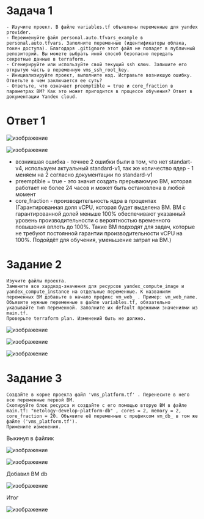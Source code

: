 # Задача 1
    - Изучите проект. В файле variables.tf объявлены переменные для yandex provider.
    - Переименуйте файл personal.auto.tfvars_example в personal.auto.tfvars. Заполните переменные (идентификаторы облака, токен доступа). Благодаря .gitignore этот файл не попадет в публичный репозиторий. Вы можете выбрать иной способ безопасно передать секретные данные в terraform.
    - Сгенерируйте или используйте свой текущий ssh ключ. Запишите его открытую часть в переменную vms_ssh_root_key.
    - Инициализируйте проект, выполните код. Исправьте возникшую ошибку. Ответьте в чем заключается ее суть?
    - Ответьте, что означает preemptible = true и core_fraction в параметрах ВМ? Как это может пригодится в процессе обучения? Ответ в документации Yandex cloud.

# Ответ 1

![изображение](https://github.com/Vadim-Nazarov/netologi/assets/107613708/748c6cb9-44c6-4928-8ab4-698e22eeda7b)

![изображение](https://github.com/Vadim-Nazarov/netologi/assets/107613708/8bf703c2-3b28-41a6-9aeb-d6a8b99305b9)

- возникшая ошибка - точнее 2 ошибки были в том, что нет standart-v4, используем актуальный standard-v1, так же количество ядер - 1 меняем на 2 согласно документации по standard-v1
- preemptible = true - это значит создать прерываюмую ВМ, которая работает не более 24 часов и может быть остановлена в любой момент
- core_fraction - производительность ядра в процентах (Гарантированная доля vCPU, которая будет выделена ВМ. ВМ с гарантированной долей меньше 100% обеспечивают указанный уровень производительности с вероятностью временного повышения вплоть до 100%. Такие ВМ подходят для задач, которые не требуют постоянной гарантии производительности vCPU на 100%. Подойдёт для обучения, уменьшение затрат на ВМ.)

# Задание 2

    Изучите файлы проекта.
    Замените все хардкод-значения для ресурсов yandex_compute_image и yandex_compute_instance на отдельные переменные. К названиям переменных ВМ добавьте в начало префикс vm_web_ . Пример: vm_web_name.
    Объявите нужные переменные в файле variables.tf, обязательно указывайте тип переменной. Заполните их default прежними значениями из main.tf.
    Проверьте terraform plan. Изменений быть не должно.

![изображение](https://github.com/Vadim-Nazarov/netologi/assets/107613708/4f6f9cae-68de-4825-b179-eb7fbbbeced3)

![изображение](https://github.com/Vadim-Nazarov/netologi/assets/107613708/264039f4-3d8d-47a3-807a-98a96db2dc0b)

![изображение](https://github.com/Vadim-Nazarov/netologi/assets/107613708/f8ddfca4-de7a-4426-91f2-840f236763c5)

# Задание 3

    Создайте в корне проекта файл 'vms_platform.tf' . Перенесите в него все переменные первой ВМ.
    Скопируйте блок ресурса и создайте с его помощью вторую ВМ в файле main.tf: "netology-develop-platform-db" , cores = 2, memory = 2, core_fraction = 20. Объявите её переменные с префиксом vm_db_ в том же файле ('vms_platform.tf').
    Примените изменения.

Выкинул в файлик
    
![изображение](https://github.com/Vadim-Nazarov/netologi/assets/107613708/5f382dde-ad88-4e2d-b077-55ba9cc54179)

![изображение](https://github.com/Vadim-Nazarov/netologi/assets/107613708/f7e24483-fca1-4958-af12-a18af64cc6b3)

Добавил ВМ db

![изображение](https://github.com/Vadim-Nazarov/netologi/assets/107613708/7e4fa993-4427-45b6-91e7-945e4de598b1)

Итог

![изображение](https://github.com/Vadim-Nazarov/netologi/assets/107613708/0b90166e-a56c-4759-b8dc-89bc93d5c1da)










